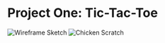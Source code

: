 # Project One: Tic-Tac-Toe
![Wireframe Sketch](https://i.imgur.com/WDWigZc.jpg)
![Chicken Scratch](https://i.imgur.com/xxICQKP.jpg)
